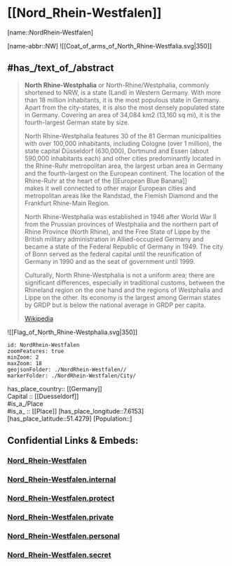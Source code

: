 ﻿---
has_id_wikidata: Q1198
location:
  - 51.4279
  - 7.6153
type: State
ISO3166-2: DE-NW
SpocWebEntityId: 36020
isDeleted: false
Confidential: public
tags:
  - geo/State
icon: Flag_of_North_Rhine-Westphalia
has part(s) of the class:
  - "[[_Standards/WikiData/WD~district of Germany]]"
  - "[[_Standards/WikiData/WD~Regierungsbezirk]]"
  - "[[_Standards/WikiData/WD~independent city of Germany]]"
has part(s): "[[_Standards/WikiData/WD~Rhine-Ruhr Metropolitan Region]]"
highest point: "[[_Standards/WikiData/WD~Langenberg]]"
coat of arms: "[[_Standards/WikiData/WD~coat of arms of North Rhine-Westphalia]]"
language used:
  - "[[_Standards/WikiData/WD~Westphalian]]"
  - "[[_Standards/WikiData/WD~Ripuarian]]"
legislative body:
  - "[[_Standards/WikiData/WD~Landtag of North Rhine-Westphalia]]"
flag: "[[_Standards/WikiData/WD~flag of North Rhine-Westphalia]]"
replaces:
  - "[[_Standards/WikiData/WD~Province of Westphalia]]"
  - "[[_Standards/WikiData/WD~Land Lippe]]"
  - "[[_Standards/WikiData/WD~North Rhine]]"
named after:
  - "[[_Standards/WikiData/WD~Province of Westphalia]]"
  - "[[_Standards/WikiData/WD~North Rhine]]"
instance of:
  - "[[_Standards/WikiData/WD~federated state of Germany]]"
head of government: "[[_Standards/WikiData/WD~Hendrik Wüst]]"
geography of topic: "[[_Standards/WikiData/WD~geography of North Rhine-Westphalia]]"
history of topic: "[[_Standards/WikiData/WD~history of North Rhine-Westphalia]]"
archives at: "[[_Standards/WikiData/WD~State Archives of North Rhine-Westphalia]]"
member of:
  - "[[_Standards/WikiData/WD~Climate Alliance]]"
economy of topic: "[[_Standards/WikiData/WD~economy of North Rhine-Westphalia]]"
geoshape: http://commons.wikimedia.org/data/main/Data:Nordrhein-Westfalen.map
locator map image: http://commons.wikimedia.org/wiki/Special:FilePath/Locator%20map%20North%20Rhine-Westphalia%20in%20Germany.svg
page banner: http://commons.wikimedia.org/wiki/Special:FilePath/Rapsfeld%20banner.jpg
official website: https://www.land.nrw/
Dewey Decimal Classification: 2--4355
ISO 3166-2 code: DE-NW
HASC:
  - DE.NW
FIPS 10-4 (countries and regions): GM07
Libris-URI: jgvxwsm21s1mktd
Commons gallery: Nordrhein-Westfalen
short name: NRW
motto text:
  - Germany at its best
follows: "[[_Standards/WikiData/WD~North Rhine]]"
office held by head of government: "[[_Standards/WikiData/WD~Minister-President of North Rhine-Westphalia]]"
coordinate location: Point(7.55 51.466666666)
open data portal:
  - "[[_Standards/WikiData/WD~open.nrw]]"
highest judicial authority: "[[_Standards/WikiData/WD~Constitutional Court of North Rhine-Westphalia]]"
described by source:
  - "[[_Standards/WikiData/WD~Armenian Soviet Encyclopedia, vol. 6]]"
X username: landnrw
Instagram username: land.nrw
coat of arms image: http://commons.wikimedia.org/wiki/Special:FilePath/Coat%20of%20arms%20of%20North%20Rhine-Westphalia.svg
ISNI: "0000000109415702"
image: http://commons.wikimedia.org/wiki/Special:FilePath/Rhine%20from%20Bonn%20to%20Cologne.jpeg
shares border with:
  - "[[_Standards/WikiData/WD~Gelderland]]"
  - "[[_Standards/WikiData/WD~Overijssel]]"
  - "[[_Standards/WikiData/WD~Limburg]]"
  - "[[_Standards/WikiData/WD~Province of Liege]]"
  - "[[_Standards/WikiData/WD~Hesse]]"
  - "[[_Standards/WikiData/WD~Lower Saxony]]"
  - "[[_Standards/WikiData/WD~Rhineland-Palatinate]]"
  - "[[_Standards/WikiData/WD~Wallonia]]"
capital: "[[_Standards/WikiData/WD~Düsseldorf]]"
located in time zone:
  - "[[_Standards/WikiData/WD~UTC+01:00]]"
  - "[[_Standards/WikiData/WD~UTC+02:00]]"
contains the administrative territorial entity:
  - "[[_Standards/WikiData/WD~Detmold Government Region]]"
  - "[[_Standards/WikiData/WD~Münster Government Region]]"
  - "[[_Standards/WikiData/WD~Düsseldorf Government Region]]"
  - "[[_Standards/WikiData/WD~Cologne Government Region]]"
  - "[[_Standards/WikiData/WD~Arnsberg Government Region]]"
located in the administrative territorial entity: "[[_Standards/WikiData/WD~Germany]]"
country: "[[_Standards/WikiData/WD~Germany]]"
elevation above sea level: 45
social media followers: 7960
German regional key: "05"
flag image: http://commons.wikimedia.org/wiki/Special:FilePath/Flag%20of%20North%20Rhine-Westphalia.svg
native label:
  - Nordrhein-Westfalen
official name: Nordrhein-Westfalen
NUTS code: DEA
area: 34112.52
hashtag:
  - NRW
Facebook username: NRW
OmegaWiki Defined Meaning: "414383"
population: 17932651
inception: 1946-08-23T00:00:00Z 
has_time_started: 1946-08-23T00:00:00Z 
Commons category: North Rhine-Westphalia
Basisklassifikation: "15.53"
aliases:
  - North Rhine-Westphalia
  - Nordrhein-Westfalen
---

# [[Nord_Rhein-Westfalen]]

[name::NordRhein-Westfalen] 

[name-abbr::NW] 
![[Coat_of_arms_of_North_Rhine-Westfalia.svg|350]] 

## #has_/text_of_/abstract 

> **North Rhine-Westphalia** or North-Rhine/Westphalia, commonly shortened to NRW, 
> is a state (Land) in Western Germany. 
> With more than 18 million inhabitants, it is the most populous state in Germany. 
> Apart from the city-states, it is also the most densely populated state in Germany. 
> Covering an area of 34,084 km2 (13,160 sq mi), it is the fourth-largest German state by size.
>
> North Rhine-Westphalia features 30 of the 81 German municipalities with over 100,000 inhabitants, 
> including Cologne (over 1 million), the state capital Düsseldorf (630,000), 
> Dortmund and Essen (about 590,000 inhabitants each) 
> and other cities predominantly located in the Rhine-Ruhr metropolitan area, 
> the largest urban area in Germany and the fourth-largest on the European continent. 
> The location of the Rhine-Ruhr at the heart of the [[European Blue Banana]]  
> makes it well connected to other major European cities 
> and metropolitan areas like the Randstad, the Flemish Diamond and the Frankfurt Rhine-Main Region.
>
> North Rhine-Westphalia was established in 1946 after World War II 
> from the Prussian provinces of Westphalia and the northern part of Rhine Province (North Rhine), 
> and the Free State of Lippe by the British military administration in Allied-occupied Germany 
> and became a state of the Federal Republic of Germany in 1949. 
> The city of Bonn served as the federal capital until the reunification of Germany in 1990 
> and as the seat of government until 1999.
>
> Culturally, North Rhine-Westphalia is not a uniform area; 
> there are significant differences, especially in traditional customs, 
> between the Rhineland region on the one hand 
> and the regions of Westphalia and Lippe on the other. 
> Its economy is the largest among German states by GRDP but is below the national average in GRDP per capita.
>
> [Wikipedia](https://en.wikipedia.org/wiki/North%20Rhine-Westphalia)

![[Flag_of_North_Rhine-Westphalia.svg|350]] 

```leaflet
id: NordRhein-Westfalen
zoomFeatures: true 
minZoom: 2 
maxZoom: 18
geojsonFolder: ./NordRhein-Westfalen//
markerFolder: ./NordRhein-Westfalen/City/
```

has_place_country:: [[Germany]]  
Capital :: [[Duesseldorf]]  
#is_a_/Place  
#is_a_ :: [[Place]] 
[has_place_longitude::7.6153] 
[has_place_latitude::51.4279] 
[Population::] 



## Confidential Links & Embeds: 

### [Nord_Rhein-Westfalen](/_public/Earth/Continent/Europe/Europe~Central/Germany/Germany~West/Nord_Rhein-Westfalen.md) 

### [Nord_Rhein-Westfalen.internal](/_internal/Earth/Continent/Europe/Europe~Central/Germany/Germany~West/Nord_Rhein-Westfalen.internal.md) 

### [Nord_Rhein-Westfalen.protect](/_protect/Earth/Continent/Europe/Europe~Central/Germany/Germany~West/Nord_Rhein-Westfalen.protect.md) 

### [Nord_Rhein-Westfalen.private](/_private/Earth/Continent/Europe/Europe~Central/Germany/Germany~West/Nord_Rhein-Westfalen.private.md) 

### [Nord_Rhein-Westfalen.personal](/_personal/Earth/Continent/Europe/Europe~Central/Germany/Germany~West/Nord_Rhein-Westfalen.personal.md) 

### [Nord_Rhein-Westfalen.secret](/_secret/Earth/Continent/Europe/Europe~Central/Germany/Germany~West/Nord_Rhein-Westfalen.secret.md) 

